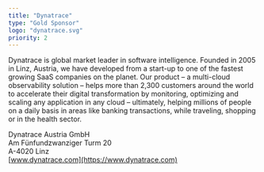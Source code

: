 ```yaml
---
title: "Dynatrace"
type: "Gold Sponsor"
logo: "dynatrace.svg"
priority: 2
---
```


Dynatrace is global market leader in software intelligence. Founded in 2005 in Linz, Austria, we have developed from a start-up to one of the fastest growing SaaS companies on the planet. Our product – a multi-cloud observability solution – helps more than 2,300 customers around the world to accelerate their digital transformation by monitoring, optimizing and scaling any application in any cloud – ultimately, helping millions of people on a daily basis in areas like banking transactions, while traveling, shopping or in the health sector. 

Dynatrace Austria GmbH  
Am Fünfundzwanziger Turm 20  
A-4020 Linz  
[www.dynatrace.com](https://www.dynatrace.com)
